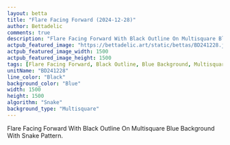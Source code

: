 ```yaml
---
layout: betta
title: "Flare Facing Forward (2024-12-28)"
author: Bettadelic
comments: true
description: "Flare Facing Forward With Black Outline On Multisquare Blue Background With Snake Pattern."
actpub_featured_image: "https://bettadelic.art/static/bettas/BD241228.jpg"
actpub_featured_image_width: 1500
actpub_featured_image_height: 1500
tags: [Flare Facing Forward, Black Outline, Blue Background, Multisquare Background Pattern, Snake Pattern, December 2024]
unitName: "BD241228"
line_color: "Black"
background_color: "Blue"
width: 1500
height: 1500
algorithm: "Snake"
background_type: "Multisquare"
---
```


Flare Facing Forward With Black Outline On Multisquare Blue Background With Snake Pattern.
